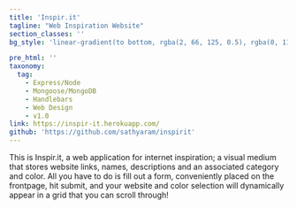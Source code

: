 ```yaml
---
title: 'Inspir.it'
tagline: "Web Inspiration Website"
section_classes: ''
bg_style: 'linear-gradient(to bottom, rgba(2, 66, 125, 0.5), rgba(0, 113, 206, 0.9)), url(/user/themes/sathyaram/images/web/inspiritblue.png)'

pre_html: ''
taxonomy:
  tag:
    - Express/Node
    - Mongoose/MongoDB
    - Handlebars
    - Web Design
    - v1.0
link: https://inspir-it.herokuapp.com/
github: 'https://github.com/sathyaram/inspirit'
---
```

 This is Inspir.it, a web application for internet inspiration; a visual medium that stores website links, names, descriptions and an associated category and color. All you have to do is fill out a form, conveniently placed on the frontpage, hit submit, and your website and color selection will dynamically appear in a grid that you can scroll through!
